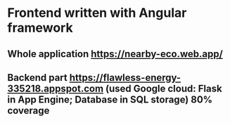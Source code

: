 # Frontend written with Angular framework

## Whole application <https://nearby-eco.web.app/>

## Backend part <https://flawless-energy-335218.appspot.com> (used Google cloud: Flask in App Engine; Database in SQL storage) 80% coverage
